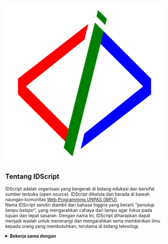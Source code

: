 <p align="center">
    <!-- badge koding assembly-->
    <img alt="Banner Koding" src="https://github.com/IDScript/.github/blob/main/IDScript_2.png?raw=true"><br>
</p>

## Tentang IDScript

IDScript adalah organisasi yang bergerak di bidang edukasi dan bersifat sumber terbuka (open source). IDScript dikelola dan berada di bawah naungan komunitas [Web Programming UNPAS (WPU)](http://discord.gg/S4rrXQU).
<br>
Nama IDScript sendiri diambil dari bahasa Inggris yang berarti "_penutup lampu belajar_", yang mengarahkan cahaya dari lampu agar fokus pada tujuan dan tepat sasaran. Dengan nama ini, IDScript diharapkan dapat menjadi wadah untuk menerangi dan mengarahkan serta memberikan ilmu kepada orang yang membutuhkan, terutama di bidang teknologi.

<details>
<summary><b>Bekerja sama dengan</b></summary>
<br>
<ul>
    <li>
        <b><a href="https://www.youtube.com/kelasterbuka">Kelas Terbuka</a></b>
        <p>
            <b>Kelas Terbuka</b> adalah kanal YouTube yang memberikan media pembelajaran pemrograman secara umum dan teknik komputasi serta pengolahan data secara             khusus dari dasar hingga menengah.
            <br>
            Owner Kelas Terbuka: <a href="https://github.com/faqihza">Faqihza Mukhlish</a>
            <br>
            Organisasi (GitHub): <a href="https://github.com/kelasterbuka">Kelas Terbuka</a>
        </p>
    </li>
</details>
